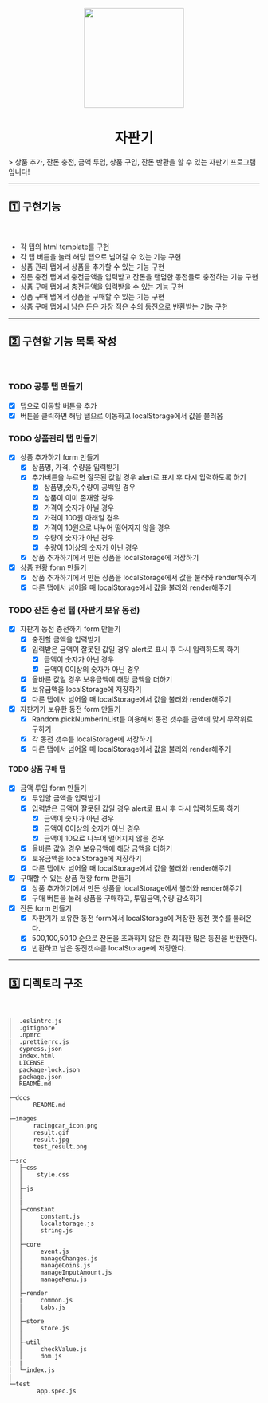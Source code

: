 <p align="middle" >
  <img width="200px;" src="https://github.com/woowacourse/javascript-vendingmachine-precourse/blob/main/images/beverage_icon.png?raw=true"/>
</p>
<h1 align="middle">자판기</h1>
> 상품 추가, 잔돈 충전, 금액 투입, 상품 구입, 잔돈 반환을 할 수 있는 자판기 프로그램입니다!

---
## 1️⃣ 구현기능
<br>

- 각 탭의 html template를 구현
- 각 탭 버튼을 눌러 해당 탭으로 넘어갈 수 있는 기능 구현
- 상품 관리 탭에서 상품을 추가할 수 있는 기능 구현
- 잔돈 충전 탭에서 충전금액을 입력받고 잔돈을 랜덤한 동전들로 충전하는 기능 구현
- 상품 구매 탭에서 충전금액을 입력받을 수 있는 기능 구현
- 상품 구매 탭에서 상품을 구매할 수 있는 기능 구현
- 상품 구매 탭에서 남은 돈은 가장 적은 수의 동전으로 반환받는 기능 구현

---
## 2️⃣ 구현할 기능 목록 작성
<br>

### TODO 공통 탭 만들기
- [X] 탭으로 이동할 버튼을 추가
- [X] 버튼을 클릭하면 해당 탭으로 이동하고 localStorage에서 값을 불러옴

### TODO 상품관리 탭 만들기
- [X] 상품 추가하기 form 만들기
    - [X] 상품명, 가격, 수량을 입력받기
    - [X] 추가버튼을 누르면 잘못된 값일 경우 alert로 표시 후 다시 입력하도록 하기
        - [X] 상품명,숫자,수량이 공백일 경우
        - [x] 상품이 이미 존재할 경우
        - [X] 가격이 숫자가 아닐 경우
        - [X] 가격이 100원 아래일 경우
        - [X] 가격이 10원으로 나누어 떨어지지 않을 경우
        - [X] 수량이 숫자가 아닌 경우
        - [X] 수량이 1이상의 숫자가 아닌 경우 
    - [X] 상품 추가하기에서 만든 상품을 localStorage에 저장하기
- [X] 상품 현황 form 만들기
    - [X] 상품 추가하기에서 만든 상품을 localStorage에서 값을 불러와 render해주기
    - [X] 다른 탭에서 넘어올 때 localStorage에서 값을 불러와 render해주기

### TODO 잔돈 충전 탭 (자판기 보유 동전)
- [X] 자판기 동전 충전하기 form 만들기
    - [X] 충전할 금액을 입력받기
    - [X] 입력받은 금액이 잘못된 값일 경우 alert로 표시 후 다시 입력하도록 하기
        - [X] 금액이 숫자가 아닌 경우
        - [X] 금액이 0이상의 숫자가 아닌 경우
    - [X] 올바른 값일 경우 보유금액에 해당 금액을 더하기 
    - [X] 보유금액을 localStorage에 저장하기
    - [X] 다른 탭에서 넘어올 때 localStorage에서 값을 불러와 render해주기
- [X] 자판기가 보유한 동전 form 만들기
    - [X] Random.pickNumberInList를 이용해서 동전 갯수를 금액에 맞게 무작위로 구하기
    - [X] 각 동전 갯수를 localStorage에 저장하기
    - [X] 다른 탭에서 넘어올 때 localStorage에서 값을 불러와 render해주기

#### TODO 상품 구매 탭
- [X] 금액 투입 form 만들기
    - [X] 투입할 금액을 입력받기
    - [X] 입력받은 금액이 잘못된 값일 경우 alert로 표시 후 다시 입력하도록 하기
        - [X] 금액이 숫자가 아닌 경우
        - [X] 금액이 0이상의 숫자가 아닌 경우
        - [X] 금액이 10으로 나누어 떨어지지 않을 경우
    - [X] 올바른 값일 경우 보유금액에 해당 금액을 더하기 
    - [X] 보유금액을 localStorage에 저장하기
    - [X] 다른 탭에서 넘어올 때 localStorage에서 값을 불러와 render해주기
- [X] 구매할 수 있는 상품 현황 form 만들기
    - [X] 상품 추가하기에서 만든 상품을 localStorage에서 불러와 render해주기
    - [X] 구매 버튼을 눌러 상품을 구매하고, 투입금액,수량 감소하기
- [X] 잔돈 form 만들기
    - [X] 자판기가 보유한 동전 form에서 localStorage에 저장한 동전 갯수를 불러온다.
    - [X] 500,100,50,10 순으로 잔돈을 초과하지 않은 한 최대한 많은 동전을 반환한다.
    - [X] 반환하고 남은 동전갯수를 localStorage에 저장한다.

---
## 3️⃣ 디렉토리 구조

<br>

```
│  .eslintrc.js
│  .gitignore
│  .npmrc
|  .prettierrc.js
│  cypress.json
│  index.html
│  LICENSE
│  package-lock.json
│  package.json
│  README.md
│
├─docs
│      README.md
│  
├─images
│      racingcar_icon.png
│      result.gif
│      result.jpg
│      test_result.png
│
├─src
│  ├─css
│  │    style.css
│  │
│  ├─js
│  │
│  |
│  ├─constant
│  │     constant.js
│  │     localstorage.js
│  │     string.js
│  │  
│  ├─core
│  │     event.js
│  │     manageChanges.js
│  │     manageCoins.js
│  │     manageInputAmount.js
│  │     manageMenu.js
│  │
│  ├─render
│  |     common.js
│  │     tabs.js
│  │
│  ├─store
│  │     store.js
│  │
│  ├─util
│  │     checkValue.js
│  │     dom.js
|  |
|  └─index.js
|
└─test
        app.spec.js
```
<br>